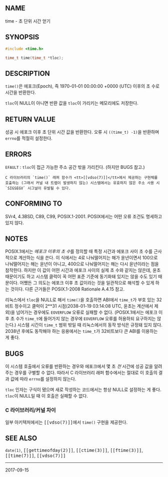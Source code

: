 ## NAME

time - 초 단위 시간 얻기

## SYNOPSIS

```c
#include <time.h>

time_t time(time_t *tloc);
```

## DESCRIPTION

`time()`은 에포크(Epoch), 즉 1970-01-01 00:00:00 +0000 (UTC) 이후의 초 수로 시간을 반환한다.

`tloc`이 NULL이 아니면 반환 값을 `tloc`이 가리키는 메모리에도 저장한다.

## RETURN VALUE

성공 시 에포크 이후 초 단위 시간 값을 반환한다. 오류 시 `((time_t) -1)`을 반환하며 `errno`를 적절히 설정한다.

## ERRORS

`EFAULT`
:   `tloc`이 접근 가능한 주소 공간 밖을 가리킨다. (하지만 BUGS 참고.)

    C 라이브러리의 `time()` 래퍼 함수가 <tt>[[vdso(7)]]</tt>에서 제공하는 구현체를 호출하는 (그래서 커널 내 트랩이 발생하지 않는) 시스템에서는 유효하지 않은 주소 사용 시 `SIGSEGV` 시그널이 유발될 수 있다.

## CONFORMING TO

SVr4, 4.3BSD, C89, C99, POSIX.1-2001. POSIX에서는 어떤 오류 조건도 명세하고 있지 않다.

## NOTES

POSIX.1에서는 *에포크 이후의 초 수*를 정의할 때 특정 시간과 에포크 사이 초 수를 근사적으로 계산하는 식을 쓴다. 이 식에서는 4로 나눠떨어지는 해가 윤년이면서 100으로 나눠떨어지는 해는 윤년이 아니고, 400으로 나눠떨어지는 해는 다시 윤년이라는 점을 참작한다. 하지만 이 값이 어떤 시간과 에포크 사이의 실제 초 수와 같지는 않은데, 윤초 때문이기도 하고 시스템 클럭이 꼭 어떤 표준 기준에 동기화돼 있지는 않을 수도 있기 때문이다. 어쨌든 그 의도는 에포크 이후 초 값이라는 것을 일관적으로 해석할 수 있게 하는 것이다. 다른 근거들은 POSIX.1-2008 Rationale A.4.15 참고.

리눅스에서 `tloc`을 NULL로 해서 `time()`을 호출하면 ABI에서 `time_t`가 부호 있는 32비트 정수이고 클럭이 2\*\*31 시점(2038-01-19 03:14:08 UTC, 윤초는 계산에서 제외)을 넘어가는 경우에도 `EOVERFLOW` 오류로 실패할 수 없다. (POSIX.1에서는 에포크 이후 초 수가 `time_t`에 들어가지 않는 경우에 `EOVERFLOW` 오류를 허용하되 요구하지는 않는다.) 시스템 시간이 `time_t` 범위 밖일 때 리눅스에서의 동작 방식은 규정돼 있지 않다. 2038년 후에도 동작해야 하는 응용에서는 `time_t`가 32비트보다 큰 ABI를 이용하는 게 좋다.

## BUGS

이 시스템 호출에서 오류를 반환하는 경우와 에포크에서 몇 초 *전* 시간에 성공 값을 알려 주는 경우를 구별할 수 없다. 따라서 C 라이브러리 래퍼 함수에서는 절대로 이 호출의 결과 값에 따라 `errno`를 설정하지 않는다.

`tloc` 인자는 구식이 됐으며 새로 작성하는 코드에서는 항상 NULL로 설정하는 게 좋다. `tloc`이 NULL일 때 이 호출은 실패할 수 없다.

### C 라이브러리/커널 차이

일부 아키텍처에서는 <tt>[[vdso(7)]]</tt>에서 `time()` 구현을 제공한다.

## SEE ALSO

`date(1)`, <tt>[[gettimeofday(2)]]</tt>, <tt>[[ctime(3)]]</tt>, <tt>[[ftime(3)]]</tt>, <tt>[[time(7)]]</tt>, <tt>[[vdso(7)]]</tt>

----

2017-09-15
